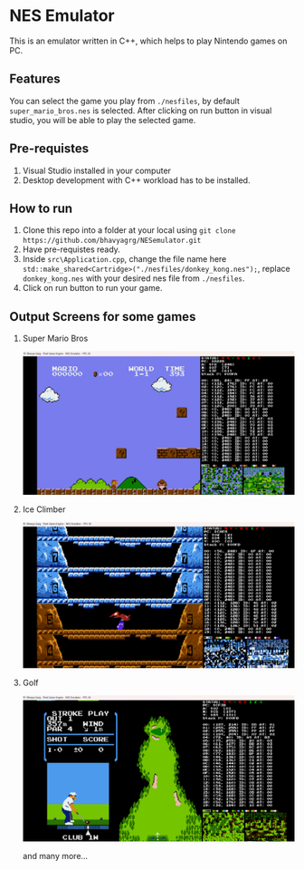 # NES Emulator
This is an emulator written in C++, which helps to play Nintendo games on PC.

## Features
You can select the game you play from ```./nesfiles```, by default ```super_mario_bros.nes``` is selected.
After clicking on run button in visual studio, you will be able to play the selected game.

## Pre-requistes
1. Visual Studio installed in your computer
2. Desktop development with C++ workload has to be installed.

## How to run
1. Clone this repo into a folder at your local using ```git clone https://github.com/bhavyagrg/NESemulator.git```
2. Have pre-requistes ready.
3. Inside ```src\Application.cpp```, change the file name here ```std::make_shared<Cartridge>("./nesfiles/donkey_kong.nes");```, replace ```donkey_kong.nes``` with your desired nes file from ```./nesfiles```.
4. Click on run button to run your game.

## Output Screens for some games
1. Super Mario Bros
   
   ![Alt Text](assets/super_mario.png)

2. Ice Climber
   
   ![Alt Text](assets/ice_climber.png)
   
3. Golf
   
   ![Alt Text](assets/golf.png)

   and many more...
 

